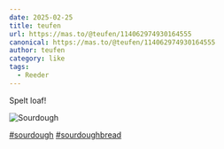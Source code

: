 ```yaml
---
date: 2025-02-25
title: teufen
url: https://mas.to/@teufen/114062974930164555
canonical: https://mas.to/@teufen/114062974930164555
author: teufen
category: like
tags:
  - Reeder
---
```


Spelt loaf!

![Sourdough](https://media.mas.to/media_attachments/files/114/062/974/621/384/887/original/819965fc13dff8cb.jpg)

[#sourdough](https://mas.to/tags/sourdough) [#sourdoughbread](https://mas.to/tags/sourdoughbread)
